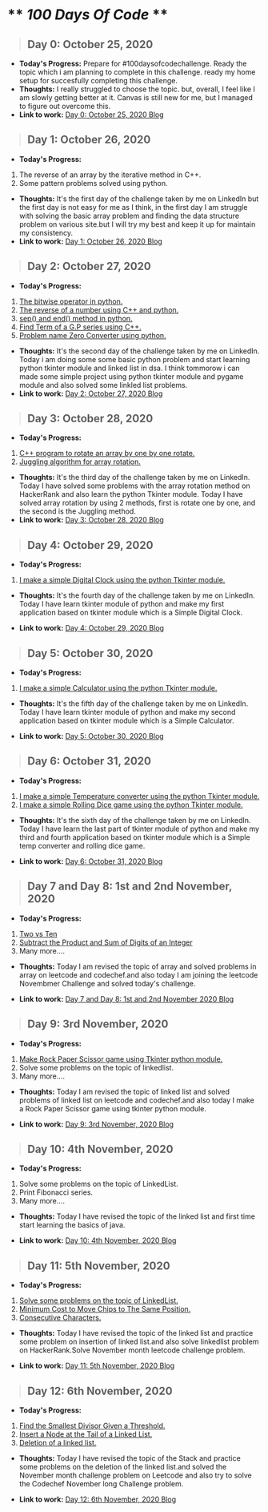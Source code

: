 # ** *100 Days Of Code* ** 


> ## **Day 0: October 25, 2020**        
* **Today's Progress:** Prepare for #100daysofcodechallenge. Ready the topic which i am planning to complete in this challenge. ready my home setup for succesfully completing this challenge. 
* **Thoughts:** I really struggled to choose the topic. but, overall, I feel like I am slowly getting better at it. Canvas is still new for me, but I managed to figure out overcome this.    
* **Link to work:** [Day 0: October 25, 2020 Blog](https://codewithbikram.blogspot.com/2020/10/ive-joined-100daysofcode-challenge-two.html)


> ## **Day 1: October 26, 2020**        
* **Today's Progress:**   
1. The reverse of an array by the iterative method in C++.    
2. Some pattern problems solved using python.     
* **Thoughts:** It's the first day of the challenge taken by me on LinkedIn but the first day is not easy for me as I think, in the first day I am struggle with solving the basic array problem and finding the data structure problem on various site.but I will try my best and keep it up for maintain my consistency.   
* **Link to work:** [Day 1: October 26, 2020 Blog](https://codewithbikram.blogspot.com/2020/10/day-1-26-october-2020.html)

> ## **Day 2: October 27, 2020**        
* **Today's Progress:** 
1. [The bitwise operator in python.](https://practice.geeksforgeeks.org/problems/bitwise-operators-python/0/?track=fork-python&batchId=119)  
2. [The reverse of a number using C++  and python.](https://www.codechef.com/problems/FLOW007)  
3. [sep() and end() method in python.](https://practice.geeksforgeeks.org/problems/sep-and-end-in-print/0/?track=fork-python&batchId=119)  
4. [Find Term of a G.P series using C++.](https://practice.geeksforgeeks.org/problems/series-gp4646/1)  
5. [Problem name  Zero Converter using python.](https://practice.geeksforgeeks.org/problems/zero-converter-python/1)  
* **Thoughts:** It's the second day of the challenge taken by me on LinkedIn. Today i am doing some some basic python problem and start learning python tkinter module and linked list in dsa. I think tommorow i can made some simple project using python tkinter module and pygame module and also solved some linkled list problems.   
* **Link to work:** [Day 2: October 27, 2020 Blog](https://codewithbikram.blogspot.com/2020/10/day-2-27-october-2020.html)

> ## **Day 3: October 28, 2020**         
* **Today's Progress:**    
1. [C++ program to rotate an array by one by one rotate.](https://www.hackerrank.com/challenges/array-left-rotation/problem)    
2. [Juggling algorithm for array rotation.](https://www.hackerrank.com/challenges/array-left-rotation/problem)     

* **Thoughts:** It's the third day of the challenge taken by me on LinkedIn. Today I have solved some problems with the array rotation method on HackerRank and also learn the python Tkinter module. Today I have solved array rotation by using 2 methods, first is rotate one by one, and the second is the Juggling method.   
* **Link to work:** [Day 3: October 28, 2020 Blog](https://codewithbikram.blogspot.com/2020/10/day-3-28-october-2020-100daysofcode-its.html)

> ## **Day 4: October 29, 2020**          
* **Today's Progress:**      
1. [I make a simple Digital Clock using the python Tkinter module.](https://github.com/IamBikramPurkait/100DaysofCode/tree/main/Day%204)      
    

* **Thoughts:** It's the fourth day of the challenge taken by me on LinkedIn. Today I have learn tkinter module of python and make my first application based on tkinter module which is a Simple Digital Clock.     
   
* **Link to work:** [Day 4: October 29, 2020 Blog](https://codewithbikram.blogspot.com/2020/10/day-4-29-october-2020.html)

> ## **Day 5: October 30, 2020**          
* **Today's Progress:**      
1. [I make a simple Calculator using the python Tkinter module.](https://github.com/IamBikramPurkait/100DaysofCode/tree/main/Day%205)      
    

* **Thoughts:** It's the fifth day of the challenge taken by me on LinkedIn. Today I have learn tkinter module of python and make my second application based on tkinter module which is a Simple Calculator.    
   
* **Link to work:** [Day 5: October 30, 2020 Blog](https://codewithbikram.blogspot.com/2020/10/day-5-30-october-2020.html)

> ## **Day 6: October 31, 2020**             
* **Today's Progress:**         
1. [I make a simple Temperature converter using the python Tkinter module.](https://github.com/IamBikramPurkait/100DaysofCode/tree/main/Day%206/Temparature%20Converter)     
2. [I make a simple Rolling Dice game using the python Tkinter module.](https://github.com/IamBikramPurkait/100DaysofCode/tree/main/Day%206/Rolling%20Dice)    
    

* **Thoughts:** It's the sixth day of the challenge taken by me on LinkedIn. Today I have learn the last part of tkinter module of python and make my third and fourth application based on tkinter module which is a Simple temp converter and rolling dice game.     
   
* **Link to work:** [Day 6: October 31, 2020 Blog](https://codewithbikram.blogspot.com/2020/10/day-6-31-october-2020.html)    

 
> ## **Day 7 and Day 8: 1st and 2nd November, 2020**            
* **Today's Progress:**        
1. [Two vs Ten](https://www.codechef.com/problems/TWOVSTEN)         
2. [Subtract the Product and Sum of Digits of an Integer](https://leetcode.com/problems/subtract-the-product-and-sum-of-digits-of-an-integer)      
3. Many more....       
    

* **Thoughts:** Today I am revised the topic of array and solved problems in array on leetcode and codechef.and also today I am joining the leetcode Novembmer Challenge and solved today's challenge.          
   
* **Link to work:** [Day 7 and Day 8: 1st and 2nd November 2020 Blog](https://codewithbikram.blogspot.com/2020/11/day-7-and-day-8-31-october-and-1st.html)
  
> ## **Day 9: 3rd November, 2020**             
* **Today's Progress:**          
1. [Make Rock Paper Scissor game using Tkinter python module.](https://github.com/IamBikramPurkait/100DaysofCode/blob/main/Day%209/Rock-Paper-Scissor%20Game/main.py)         
2. Solve some problems on the topic of linkedlist.        
3. Many more....         
    

* **Thoughts:** Today I am revised the topic of linked list and solved problems of linked list on leetcode and codechef.and also today I make a Rock Paper Scissor game using tkinter python module.                
   
* **Link to work:** [Day 9: 3rd November, 2020 Blog](https://codewithbikram.blogspot.com/2020/11/day-9-3rd-november-2020.html)      

> ## **Day 10: 4th November, 2020**             
* **Today's Progress:**                
1. Solve some problems on the topic of LinkedList.   
2. Print Fibonacci series.   
3. Many more....          
    

* **Thoughts:** Today I have revised the topic of the linked list and first time start learning the basics of java.                      
   
* **Link to work:** [Day 10: 4th November, 2020 Blog](https://codewithbikram.blogspot.com/2020/11/day-10-4th-november-2020.html)   


> ## **Day 11: 5th November, 2020**             
* **Today's Progress:**                
1. [Solve some problems on the topic of LinkedList.](https://www.hackerrank.com/challenges/insert-a-node-at-the-tail-of-a-linked-list/problem?h_r=profile)          
2. [Minimum Cost to Move Chips to The Same Position.](https://leetcode.com/explore/challenge/card/november-leetcoding-challenge/564/week-1-november-1st-november-7th/3520/)   
3. [Consecutive Characters.](https://leetcode.com/explore/challenge/card/november-leetcoding-challenge/564/week-1-november-1st-november-7th/3518/)    
    

* **Thoughts:** Today I have revised the topic of the linked list and practice some problem on insertion of linked list.and also solve linkedlist problem on HackerRank.Solve November month leetcode challenge problem.                     
   
* **Link to work:** [Day 11: 5th November, 2020 Blog](https://codewithbikram.blogspot.com/2020/11/day-11-5th-november-2020.html)     


> ## **Day 12: 6th November, 2020**             
* **Today's Progress:**                
1. [Find the Smallest Divisor Given a Threshold.](https://leetcode.com/explore/challenge/card/november-leetcoding-challenge/564/week-1-november-1st-november-7th/3521/)       
2. [Insert a Node at the Tail of a Linked List.](https://www.hackerrank.com/challenges/insert-a-node-at-the-tail-of-a-linked-list/problem?h_r=profile)   
3. [Deletion of a linked list.](https://github.com/IamBikramPurkait/100DaysofCode/tree/main/Day%2012)    
      

* **Thoughts:** Today I have revised the topic of the Stack and practice some problems on the deletion of the linked list.and solved the November month challenge problem on Leetcode and also try to solve the Codechef November long Challenge problem.                    
   
* **Link to work:** [Day 12: 6th November, 2020 Blog](https://codewithbikram.blogspot.com/2020/11/day-12-6th-november-2020.html)      

